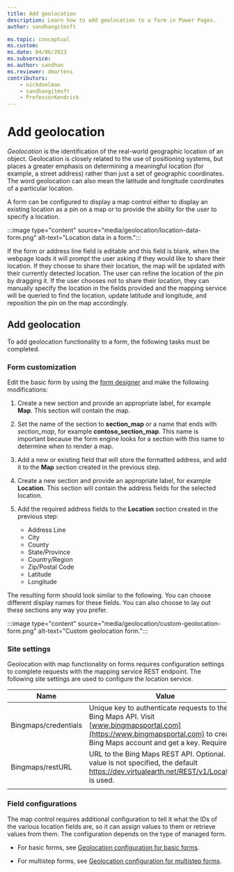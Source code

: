 ```yaml
---
title: Add geolocation
description: Learn how to add geolocation to a form in Power Pages.
author: sandhangitmsft

ms.topic: conceptual
ms.custom: 
ms.date: 04/06/2023
ms.subservice: 
ms.author: sandhan
ms.reviewer: dmartens
contributors:
    - nickdoelman
    - sandhangitmsft
    - ProfessorKendrick
---
```


# Add geolocation

*Geolocation* is the identification of the real-world geographic location of an object. Geolocation is closely related to the use of positioning systems, but places a greater emphasis on determining a meaningful location (for example, a street address) rather than just a set of geographic coordinates. The word geolocation can also mean the latitude and longitude coordinates of a particular location.

A form can be configured to display a map control either to display an existing location as a pin on a map or to provide the ability for the user to specify a location.

:::image type="content" source="media/geolocation/location-data-form.png" alt-text="Location data in a form.":::

If the form or address line field is editable and this field is blank, when the webpage loads it will prompt the user asking if they would like to share their location. If they choose to share their location, the map will be updated with their currently detected location. The user can refine the location of the pin by dragging it. If the user chooses not to share their location, they can manually specify the location in the fields provided and the mapping service will be queried to find the location, update latitude and longitude, and reposition the pin on the map accordingly.

## Add geolocation
To add geolocation functionality to a form, the following tasks must be completed.

### Form customization
Edit the basic form by using the [form designer](data-workspace-forms.md) and make the following modifications:

1. Create a new section and provide an appropriate label, for example **Map**. This section will contain the map.

1. Set the name of the section to **section\_map** or a name that ends with _section\_map_, for example **contoso\_section\_map**. This name is important because the form engine looks for a section with this name to determine when to render a map. 

1. Add a new or existing field that will store the formatted address, and add it to the **Map** section created in the previous step.

1. Create a new section and provide an appropriate label, for example **Location**. This section will contain the address fields for the selected location.

1. Add the required address fields to the **Location** section created in the previous step: 
    - Address Line
    - City
    - County
    - State/Province
    - Country/Region
    - Zip/Postal Code
    - Latitude
    - Longitude

The resulting form should look similar to the following. You can choose different display names for these fields. You can also choose to lay out these sections any way you prefer.

:::image type="content" source="media/geolocation/custom-geolocation-form.png" alt-text="Custom geolocation form.":::

### Site settings
Geolocation with map functionality on forms requires configuration settings to complete requests with the mapping service REST endpoint. The following site settings are used to configure the location service.

|Name|Value|
|---|---|
|Bingmaps/credentials|Unique key to authenticate requests to the Bing Maps API. Visit [www.bingmapsportal.com](https://www.bingmapsportal.com) to create a Bing Maps account and get a key. Required.|
|Bingmaps/restURL|URL to the Bing Maps REST API. Optional. If a value is not specified, the default https://dev.virtualearth.net/REST/v1/Locations is used.|
| |

### Field configurations
The map control requires additional configuration to tell it what the IDs of the various location fields are, so it can assign values to them or retrieve values from them. The configuration depends on the type of managed form.

- For basic forms, see [Geolocation configuration for basic forms](basic-forms.md#geolocation-configuration-for-basic-forms).

- For multistep forms, see [Geolocation configuration for multistep forms](multistep-form-properties.md#geolocation-configuration-for-multistep-form).


